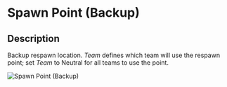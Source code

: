 # Spawn Point (Backup)

## Description

Backup respawn location. _Team_ defines which team will use the respawn point; set _Team_ to Neutral for all teams to use the point.

![Spawn Point (Backup)](../../../.gitbook/assets/images/objects/gameplay/player-spawning/spawn-point-backup.png)
